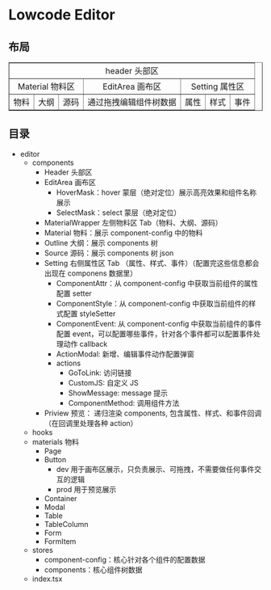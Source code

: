 # Lowcode Editor

## 布局

<table border="1" align="center">
  <tr align="center">
    <td colspan="7">header 头部区 </td>
  </tr>
  <tr align="center">
    <td colspan="3">Material 物料区</td>
    <td>EditArea 画布区</td>
    <td colspan="3">Setting 属性区</td>
  </tr>
  <tr align="center">
    <td>物料</td>
    <td>大纲</td>
    <td>源码</td>
    <td>通过拖拽编辑组件树数据</td>
    <td>属性</td>
    <td>样式</td>
    <td>事件</td>
  </tr>
</table>

## 目录

- editor
  - components
    - Header 头部区
    - EditArea 画布区
      - HoverMask：hover 蒙层（绝对定位）展示高亮效果和组件名称展示
      - SelectMask：select 蒙层（绝对定位）
    - MaterialWrapper 左侧物料区 Tab（物料、大纲、源码）
    - Material 物料：展示 component-config 中的物料
    - Outline 大纲：展示 components 树
    - Source 源码：展示 components 树 json
    - Setting 右侧属性区 Tab （属性、样式、事件）（配置完这些信息都会出现在 componens 数据里）
      - ComponentAttr：从 component-config 中获取当前组件的属性配置 setter
      - ComponentStyle：从 component-config 中获取当前组件的样式配置 styleSetter
      - ComponentEvent: 从 component-config 中获取当前组件的事件配置 event，可以配置哪些事件，针对各个事件都可以配置事件处理动作 callback
      - ActionModal: 新增、编辑事件动作配置弹窗
      - actions
        - GoToLink: 访问链接
        - CustomJS: 自定义 JS
        - ShowMessage: message 提示
        - ComponentMethod: 调用组件方法
    - Priview 预览： 递归渲染 components, 包含属性、样式、和事件回调（在回调里处理各种 action）
  - hooks
  - materials 物料
    - Page
    - Button
      - dev 用于画布区展示，只负责展示、可拖拽，不需要做任何事件交互的逻辑
      - prod 用于预览展示
    - Container
    - Modal
    - Table
    - TableColumn
    - Form
    - FormItem
  - stores
    - component-config：核心针对各个组件的配置数据
    - components：核心组件树数据
  - index.tsx
